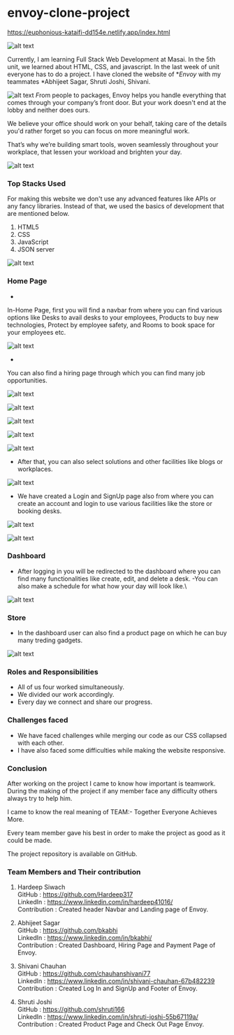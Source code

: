 # envoy-clone-project 
https://euphonious-kataifi-dd154e.netlify.app/index.html



![alt text](https://cdn.hashnode.com/res/hashnode/image/upload/v1662835269189/Vyx6LKa5E.png)


Currently, I am learning Full Stack Web Development at Masai. In the 5th unit, we learned about HTML, CSS, and javascript. In the last week of unit everyone has to do a project. 
I have cloned the website of **Envoy* with my teammates *Abhijeet Sagar, Shruti Joshi, Shivani.

 ![alt text]( https://cdn.hashnode.com/res/hashnode/image/upload/v1662835284845/qHi641T3S.png)
*F*rom   people to packages, Envoy helps you handle everything that comes through your company’s front door. But your work doesn't end at the lobby and neither does ours.

We believe your office should work on your behalf, taking care of the details you'd rather forget so you can focus on more meaningful work.

That’s why we’re building smart tools, woven seamlessly throughout your workplace, that lessen your workload and brighten your day.


 ![alt text](https://cdn.hashnode.com/res/hashnode/image/upload/v1662835374303/BswzRcX5-.png)
### Top Stacks Used
For making this website we don't use any advanced features like APIs or any fancy libraries. Instead of that, we used the basics of development that are mentioned below.
1. HTML5
2. CSS
3. JavaScript
4. JSON server


 ![alt text](https://cdn.hashnode.com/res/hashnode/image/upload/v1662835415842/FP2PDtFSp.png)
### Home Page

- 
In-Home Page, first you will find a navbar from where you can find various options like Desks to avail desks to your employees,  Products to buy new technologies, Protect by employee safety, and Rooms to book space for your employees etc.


 ![alt text](https://cdn.hashnode.com/res/hashnode/image/upload/v1662835662525/FqT6X2cj0.png)

-
You can also find a hiring page through which you can find many job opportunities.


 ![alt text](https://cdn.hashnode.com/res/hashnode/image/upload/v1662835992658/5Y7qU5pPI.png)

 ![alt text](https://cdn.hashnode.com/res/hashnode/image/upload/v1662835869515/MgGmMdmuJ.png)

 ![alt text](https://cdn.hashnode.com/res/hashnode/image/upload/v1662835889400/x_3cXpTHb.png)

 ![alt text](https://cdn.hashnode.com/res/hashnode/image/upload/v1662835904526/EEvDEbw5z.png)

 ![alt text](https://cdn.hashnode.com/res/hashnode/image/upload/v1662835918781/jdA_LxR6Z.png)
- After that, you can also select solutions and other facilities like blogs or workplaces.

 ![alt text](https://cdn.hashnode.com/res/hashnode/image/upload/v1662836547502/2H8MVzXbs.png)
- We have created a Login and SignUp page also from where you can create an account and login to use various facilities like the store or booking desks.

 ![alt text](https://cdn.hashnode.com/res/hashnode/image/upload/v1662836911532/3e_Avymgy.png)


 ![alt text](https://cdn.hashnode.com/res/hashnode/image/upload/v1662837467337/dGN2pRhcw.png)


### Dashboard
- After logging in you will be redirected to the dashboard where you can find many functionalities like create, edit, and delete a desk.
-You can also make a schedule for what how your day will look like.\

 ![alt text](https://cdn.hashnode.com/res/hashnode/image/upload/v1662837726911/WJgnT274f.png)

### Store
- In the dashboard user can also find a product page on which he can buy many treding gadgets.


 ![alt text](https://cdn.hashnode.com/res/hashnode/image/upload/v1662838138698/i7EIBUsg_.png)

### Roles and Responsibilities
- All of us four worked simultaneously.
- We divided our work accordingly.
- Every day we connect and share our progress.


### Challenges faced
- We have faced challenges while merging our code as our CSS collapsed with each other.
- I have also faced some difficulties while making the website responsive.


### Conclusion 
After working on the project I came to know how important is teamwork. During the making of the project if any member face any difficulty others always try to help him.

I came to know the real meaning of TEAM:- Together Everyone Achieves More.

Every team member gave his best in order to make the project as good as it could be made.

The project repository is available on GitHub.

### Team Members and Their contribution
1. Hardeep Siwach  
GitHub : https://github.com/Hardeep317  
LinkedIn : https://www.linkedin.com/in/hardeep41016/  
Contribution : Created header Navbar and Landing page of Envoy.

2. Abhijeet Sagar   
GitHub : https://github.com/bkabhi  
LinkedIn : https://www.linkedin.com/in/bkabhi/  
Contribution : Created Dashboard, Hiring Page and Payment Page of Envoy.

3. Shivani Chauhan   
GitHub : https://github.com/chauhanshivani77   
LinkedIn : https://www.linkedin.com/in/shivani-chauhan-67b482239    
Contribution : Created Log In and SignUp and Footer of Envoy.

4. Shruti Joshi    
GitHub : https://github.com/shruti166   
LinkedIn : https://www.linkedin.com/in/shruti-joshi-55b67119a/      
Contribution : Created Product Page and Check Out Page Envoy.
